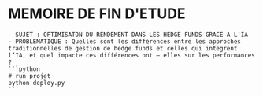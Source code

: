 # MEMOIRE DE FIN D'ETUDE 
    - SUJET : OPTIMISATON DU RENDEMENT DANS LES HEDGE FUNDS GRACE A L'IA
    - PROBLEMATIQUE : Quelles sont les différences entre les approches traditionnelles de gestion de hedge funds et celles qui intègrent l’IA, et quel impacte ces différences ont – elles sur les performances ?
    ```python
    # run projet
    python deploy.py
    ```